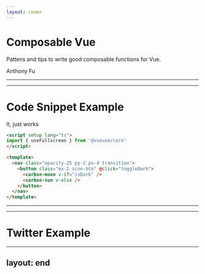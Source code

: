 ```yaml
---
layout: cover
---
```


# Composable Vue

Pattens and tips to write good composable functions for Vue.

<div class="mt-5">
Anthony Fu
</div>

---
---

# Code Snippet Example

It, just works

<Transform scale='0.8'>

```html
<script setup lang="ts">
import { useFullscreen } from '@vueuse/core'
</script>

<template>
  <nav class="opacity-25 py-2 px-4 transition">
    <button class="mx-2 icon-btn" @click="toggleDark">
      <carbon-moon v-if="isDark" />
      <carbon-sun v-else />
    </button>
  </nav>
</template>
```

</Transform>

---
---

# Twitter Example

<Tweet url="https://twitter.com/antfu7/status/1362676666221268995" />

---
layout: end
---
